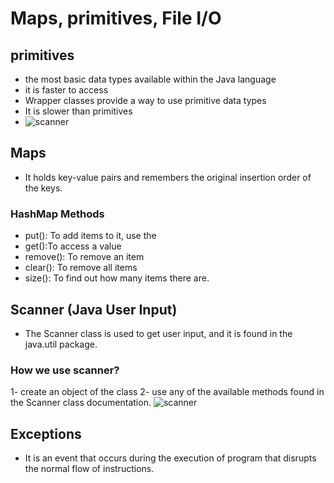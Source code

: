 # Maps, primitives, File I/O

## primitives 
- the most basic data types available within the Java language
- it is faster to access
- Wrapper classes provide a way to use primitive data types
- It is slower than primitives
-  ![scanner](https://static.javatpoint.com/images/java-data-types.png)


## Maps
- It holds key-value pairs and remembers the original insertion order of the keys.

### HashMap Methods
- put(): To add items to it, use the 
- get():To access a value 
- remove(): To remove an item
- clear(): To remove all items
- size(): To find out how many items there are.

## Scanner (Java User Input)
- The Scanner class is used to get user input, and it is found in the java.util package.
 
### How we use scanner? 
1- create an object of the class
2- use any of the available methods found in the Scanner class documentation.
![scanner](https://pediaa.com/wp-content/uploads/2019/06/Difference-Between-next-and-nextLine-in-Java_Figure-2.jpg)

## Exceptions 
- It is an event that occurs during the execution of  program that disrupts the normal flow of instructions.
